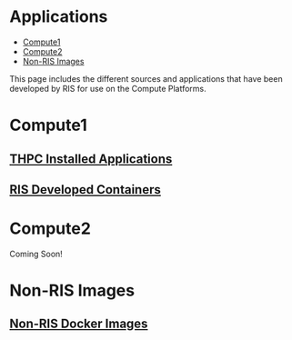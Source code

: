 


# Applications

- [Compute1](#compute1)
- [Compute2](#compute2)
- [Non-RIS Images](#non-ris-images)

This page includes the different sources and applications that have been developed by RIS for use on the Compute Platforms.

# Compute1

## [THPC Installed Applications](Applications/Compute1%20Applications/THPC%20Installed%20Applications.md)

## [RIS Developed Containers](Applications/Compute1%20Applications/RIS%20Developed%20Containers.md)

# Compute2

Coming Soon!

# Non-RIS Images

## [Non-RIS Docker Images](Applications/Non-RIS%20Docker%20Images.md)

